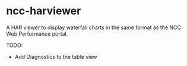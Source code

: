 ncc-harviewer
=============

A HAR viewer to display waterfall charts in the same format as the NCC Web Performance portal.

TODO:
* Add Diagnostics to the table view